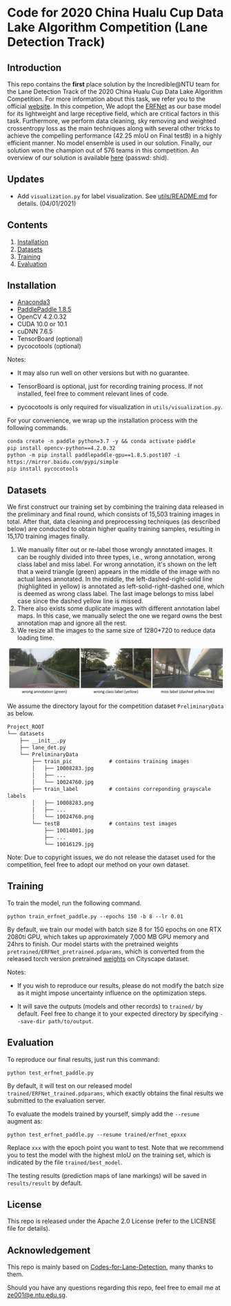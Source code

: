 # Code for 2020 China Hualu Cup Data Lake Algorithm Competition (Lane Detection Track)

## Introduction
This repo contains the **first** place solution by the Incredible@NTU team for the Lane Detection Track of the 2020 China Hualu Cup Data Lake Algorithm
Competition. For more information about this task, we refer you to the 
official [website](https://dev.ehualu.com/dev/home/competition/competitionDetail?competitionId=1). In this competion, 
We adopt the [ERFNet](http://www.robesafe.uah.es/personal/eduardo.romera/pdfs/Romera17tits.pdf) as our base
model for its lightweight and large receptive field, which are critical factors in this task. Furthermore, we perform 
data cleaning, sky removing and weighted crossentropy loss as the main techniques along with several other tricks to 
achieve the compelling performance (42.25 mIoU on Final testB) in a highly efficient manner. No model ensemble is used 
in our solution. Finally, our solution won the champion out of 576 teams in this competition. An overview 
of our solution is available [here](https://pan.baidu.com/s/1UbcY6fa8h44aLljK-t8HOg) (passwd: shid).

## Updates
- Add `visualization.py` for label visualization. See [utils/README.md](utils/README.md) for details. (04/01/2021)

## Contents
1. [Installation](#installation)
2. [Datasets](#datasets)
3. [Training](#training)
4. [Evaluation](#evaluation)

## Installation
- [Anaconda3](https://repo.anaconda.com/archive/Anaconda3-2020.07-Linux-x86_64.sh)
- [PaddlePaddle 1.8.5](https://www.paddlepaddle.org.cn/documentation/docs/en/install/install_Ubuntu_en.html)
- OpenCV 4.2.0.32
- CUDA 10.0 or 10.1
- cuDNN 7.6.5
- TensorBoard (optional)
- pycocotools (optional)

Notes: 

- It may also run well on other versions but with no guarantee.

- TensorBoard is optional, just for recording training process. If not installed, feel free to comment relevant lines
of code.

- pycocotools is only required for visualization in `utils/visualization.py`.

For your convenience, we wrap up the installation process with the following commands.

```Shell
conda create -n paddle python=3.7 -y && conda activate paddle
pip install opencv-python==4.2.0.32
python -m pip install paddlepaddle-gpu==1.8.5.post107 -i https://mirror.baidu.com/pypi/simple
pip install pycocotools
```

## Datasets
We first construct our training set by combining the training data released in the preliminary and final round, which
consists of 15,503 training images in total. After that, data cleaning and preprocessing techniques (as described below)
are conducted to obtain higher quality training samples, resulting in 15,170 training images finally.

1. We manually filter out or re-label those wrongly annotated images. It can be roughly divided into three types,
 i.e., wrong annotation, wrong class label and miss label. For wrong annotation, it's shown on the left that a weird
  triangle (green) appears in the middle of the image with no actual lanes annotated. In the middle, the 
  left-dashed-right-solid line (highlighted in yellow) is annotated as left-solid-right-dashed one, which is deemed as 
  wrong class label. The last image belongs to miss label case since the dashed yellow line is missed.
2. There also exists some duplicate images with different annotation label maps. In this case, we manually select 
the one we regard owns the best annotation map and ignore all the rest.
3. We resize all the images to the same size of 1280*720 to reduce data loading time.

![wrongly annotated examples](examples/example.jpg)

We assume the directory layout for the competition dataset `PreliminaryData` as below.

    Project_ROOT
    └── datasets
        ├── __init__.py
        ├── lane_det.py
        └── PreliminaryData
            ├── train_pic            # contains training images
            │   ├── 10008283.jpg
            │   ├── ...
            │   └── 10024760.jpg
            ├── train_label          # contains correponding grayscale labels
            │   ├── 10008283.png
            │   ├── ...
            │   └── 10024760.png
            └── testB                # contains test images
                ├── 10014001.jpg
                ├── ...
                └── 10016129.jpg

Note: Due to copyright issues, we do not release the dataset used for the competition, feel free to adopt our method on
your own dataset.

## Training
To train the model, run the following command.
```Shell
python train_erfnet_paddle.py --epochs 150 -b 8 --lr 0.01
```
By default, we train our model with batch size 8 for 150 epochs on one RTX 2080ti GPU, which takes up approximately 
7,000 MB GPU memory and 24hrs to finish. Our model starts with the pretrained weights
`pretrained/ERFNet_pretrained.pdparams`, which is converted from the released torch version pretrained
[weights](https://github.com/cardwing/Codes-for-Lane-Detection/blob/master/ERFNet-CULane-PyTorch/pretrained/ERFNet_pretrained.tar)
on Cityscape dataset.

Notes:
- If you wish to reproduce our results, please do not modify the batch
size as it might impose uncertainty influence on the optimization steps.

- It will save the outputs (models and other records) to `trained/` by default. Feel free to change it to your 
expected directory by specifying `--save-dir path/to/output`.

## Evaluation
To reproduce our final results, just run this command:
```Shell
python test_erfnet_paddle.py
```
By default, it will test on our released model `trained/ERFNet_trained.pdparams`, which exactly obtains the final results
we submitted to the evaluation server.

To evaluate the models trained by yourself, simply add the `--resume` augment as:
```Shell
python test_erfnet_paddle.py --resume trained/erfnet_epxxx
```
Replace `xxx` with the epoch point you want to test. Note that we recommend you to test the model with the highest mIoU
on the training set, which is indicated by the file `trained/best_model`.

The testing results (prediction maps of lane markings) will be saved in `results/result` by default.



## License
This repo is released under the Apache 2.0 License (refer to the LICENSE file for details).

## Acknowledgement
This repo is mainly based on 
[Codes-for-Lane-Detection](https://github.com/cardwing/Codes-for-Lane-Detection/tree/master/ERFNet-CULane-PyTorch), many
thanks to them.

Should you have any questions regarding this repo, feel free to email me at ze001@e.ntu.edu.sg.
